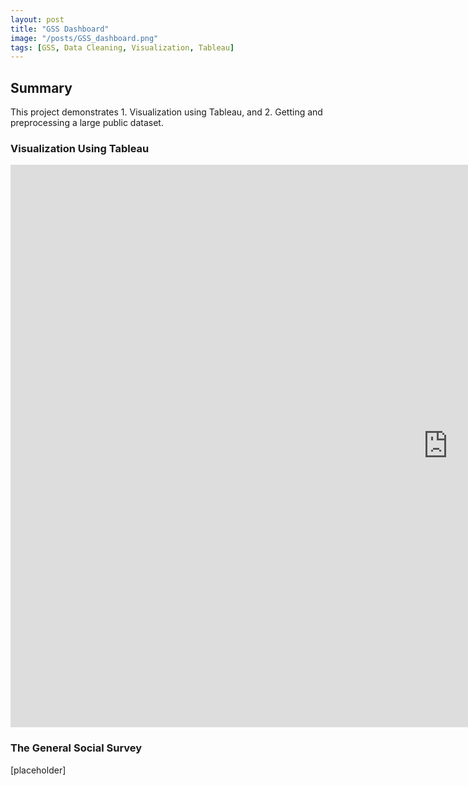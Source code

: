 ```yaml
---
layout: post
title: "GSS Dashboard"
image: "/posts/GSS_dashboard.png"
tags: [GSS, Data Cleaning, Visualization, Tableau]
---
```


## Summary
This project demonstrates 1. Visualization using Tableau, and 2. Getting and preprocessing a large public dataset.


### Visualization Using Tableau

<iframe seamless frameborder="0" src="https://public.tableau.com/views/WheredoArtistsLive/WheredoArtistsLive?:embed=yes&:display_count=yes&:showVizHome=no" width = '1400' height = '900'></iframe>

### The General Social Survey

[placeholder]

